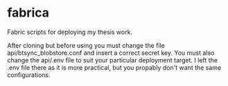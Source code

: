 fabrica
=======

Fabric scripts for deploying my thesis work.

After cloning but before using you must change the file api/btsync_blobstore.conf and insert a correct secret key.
You must also change the api/.env file to suit your particular deployment target.
I left the .env file there as it is more practical, but you propably don't want the same configurations.
